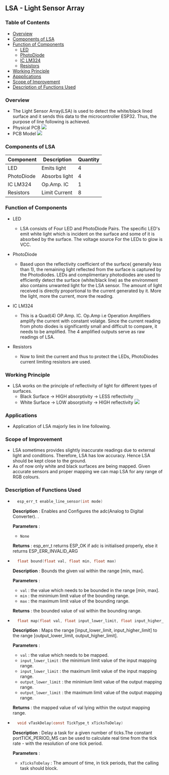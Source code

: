 ## LSA - Light Sensor Array

### Table of Contents
* [Overview](#overview)
* [Components of LSA](#components-of-lsa)
* [Function of Components](#function-of-components)
	* [LED](#led)
	* [PhotoDiode](#photodiode)
	* [IC LM324](#ic-lm324)
	* [Resistors](#resistors)
* [Working Principle](#working-principle)
* [Appplications](#applications)
* [Scope of Improvement](#scope-of-improvement)
* [Description of Functions Used](#description-of-functions-used)

### Overview 
- The Light Sensor Array(LSA) is used to detect the white/black lined surface and it sends this data to the microcontroller ESP32. Thus, the purpose of line following is achieved.
- Physical PCB
![](https://drive.google.com/file/d/1cdTDn6es5xVDZxhYENmADuIx9tZpwBtm/view?usp=sharing)
- PCB Model
![](https://imgur.com/a/WPPmcVR)

### Components of LSA
| Component   | Description   | Quantity |
| ----------- | ------------- | -------- |
| LED         | Emits light   |  4       |
| PhotoDiode  | Absorbs light |  4       |
| IC LM324    | Op.Amp. IC    |  1       |  
| Resistors   | Limit Current |  8       |

### Function of Components
- LED
	- LSA consists of Four LED and PhotoDiode Pairs. The specific LED's emit white light which is incident on the surface and some of it is absorbed by the surface. The voltage source For the LEDs to glow is VCC.

- PhotoDiode
	- Based upon the reflectivity coefficient of the surface( generally less than 1), the remaining light reflected from the surface is captured by the Photodiodes. LEDs and complimentary photodiodes are used to efficiently detect the surface (white/black line) as the environment also contains unwanted light for the LSA sensor. The amount of light received is directly proportional to the current generated by it. More the light, more the current, more the reading.
 
- IC LM324 
	- This is a Quad(4) OP.Amp. IC. Op.Amp i.e Operation Amplifiers amplify the current with constant volatge. Since the current reading from photo diodes is significantly small and difficult to compare, it needs to be amplified. The 4 amplified outputs serve as raw readings of LSA.

- Resistors
	- Now to limit the current and thus to protect the LEDs, PhotoDiodes current limiting resistors are used.

### Working Principle
- LSA works on the principle of reflectivity of light for different types of surfaces.
	- Black Surface -> HIGH absorptivity -> LESS reflectivity
	- White Surface -> LOW absorptivity -> HIGH reflectivity
![](https://imgur.com/qMNJzhO)
	
### Applications 
- Application of LSA majorly lies in line following.

### Scope of Improvement
- LSA sometimes provides slightly inaccurate readings due to external light and conditions. Therefore, LSA has low accuracy. Hence LSA should be kept close to the ground.
- As of now only white and black surfaces are being mapped. Given accurate sensors and proper mapping we can map LSA for any range of RGB colours.

### Description of Functions Used
* ```c
    esp_err_t enable_line_sensor(int mode)	
    ```
    **Description** : Enables and Configures the adc(Analog to Digital Converter).	.

    **Parameters** :
    * `None` 

    **Returns** : esp_err_t returns ESP_OK if adc is initialised properly, else it returns ESP_ERR_INVALID_ARG
    
* ```c
    float bound(float val, float min, float max)	
    ```
    **Description** : Bounds the given val within the range [min, max].

    **Parameters** :
    * `val` : the value which needs to be bounded in the range [min, max].
    * `min` : the minimium limit value of the bounding range.
    * `max` : the maximum limit value of the bounding range.

    **Returns** : the bounded value of val within the bounding range.
    
* ```c
    float map(float val, float input_lower_limit, float input_higher_limit, float output_lower_limit, float output_higher_limit)	
    ```
    **Description** : Maps the range [input_lower_limit, input_higher_limit] to  the range [output_lower_limit, output_higher_limit].

    **Parameters** :
    * `val` : the value which needs to be mapped.
    * `input_lower_limit` : the minimium limit value of the input mapping range.
    * `input_lower_limit` : the maximum limit value of the input mapping range.
    * `output_lower_limit` : the minimium limit value of the output mapping range.
    * `output_lower_limit` : the maximum limit value of the output mapping range.
    
    **Returns** : the mapped value of val lying within the output mapping range.
    
* ```c 
    void vTaskDelay(const TickType_t xTicksToDelay)
  ```

  **Description** : Delay a task for a given number of ticks.The constant portTICK_PERIOD_MS can be used to calculate real time from the tick rate - with the     resolution of one tick period.

  **Parameters** : 
  * `xTicksToDelay` : The amount of time, in tick periods, that the calling task should block.
    
